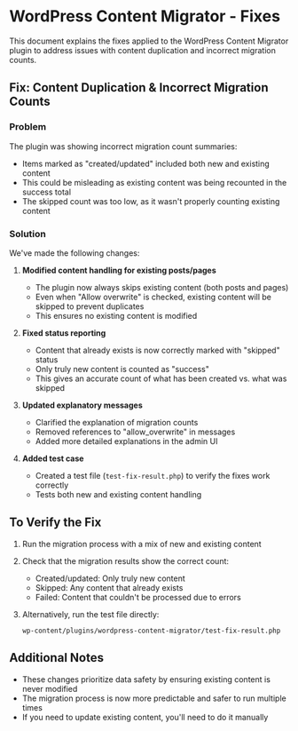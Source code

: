 # WordPress Content Migrator - Fixes

This document explains the fixes applied to the WordPress Content Migrator plugin to address issues with content duplication and incorrect migration counts.

## Fix: Content Duplication & Incorrect Migration Counts

### Problem
The plugin was showing incorrect migration count summaries:
- Items marked as "created/updated" included both new and existing content
- This could be misleading as existing content was being recounted in the success total
- The skipped count was too low, as it wasn't properly counting existing content

### Solution
We've made the following changes:

1. **Modified content handling for existing posts/pages**
   - The plugin now always skips existing content (both posts and pages)
   - Even when "Allow overwrite" is checked, existing content will be skipped to prevent duplicates
   - This ensures no existing content is modified

2. **Fixed status reporting**
   - Content that already exists is now correctly marked with "skipped" status
   - Only truly new content is counted as "success"
   - This gives an accurate count of what has been created vs. what was skipped

3. **Updated explanatory messages**
   - Clarified the explanation of migration counts
   - Removed references to "allow_overwrite" in messages
   - Added more detailed explanations in the admin UI

4. **Added test case**
   - Created a test file (`test-fix-result.php`) to verify the fixes work correctly
   - Tests both new and existing content handling

## To Verify the Fix

1. Run the migration process with a mix of new and existing content
2. Check that the migration results show the correct count:
   - Created/updated: Only truly new content
   - Skipped: Any content that already exists
   - Failed: Content that couldn't be processed due to errors

3. Alternatively, run the test file directly:
   ```
   wp-content/plugins/wordpress-content-migrator/test-fix-result.php
   ```

## Additional Notes

- These changes prioritize data safety by ensuring existing content is never modified
- The migration process is now more predictable and safer to run multiple times
- If you need to update existing content, you'll need to do it manually 